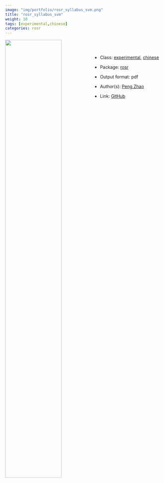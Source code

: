 ```yaml
---
image: "img/portfolio/rosr_syllabus_svm.png"
title: "rosr_syllabus_svm"
weight: 10
tags: [experimental,chinese]
categories: rosr
---
```




<!--more-->

<p><a href="../../img/portfolio/rosr_syllabus_svm.png"><img class = "jf-image-shadow" src="../../img/portfolio/rosr_syllabus_svm.png" width="60%"  align="left"></a></p>

<br><br>

- Class: [experimental](../../tags/experimental), [chinese](../../tags/chinese)
- Package: [rosr](rosr)
- Output format: pdf

- Author(s): [Peng Zhao](https://pzhao.org)
- Link: [GitHub](https://github.com/pzhaonet/rosr)


